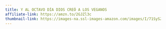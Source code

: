 ```yaml
---
title: Y AL OCTAVO DÍA DIOS CREÓ A LOS VEGANOS
affiliate-link: https://amzn.to/2GJZl3c
thumbnail-link: https://images-na.ssl-images-amazon.com/images/I/71SySZcWNoL._SX522_.jpg
---
```

